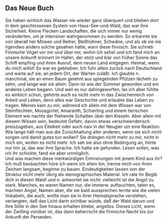 ## Das Neue Buch
Sie haben wirklich das Wasser nie wieder ganz überquert und blieben dort in dem geschlossenen System von Haus-See-und-Wald, das war ihre Sicherheit. Kleine Flecken Landschaften, die sich immer nur wenig veränderten, um je intensiver wahrgenommen zu werden. So erkannte sie von überall her Möwen und Reiher, Bleßhühner, Schwäne, und als ob sie nie irgendwo anders solche gesehen hätte, warn diese finnisch. Sie schrieb Finnische Vögel vor mir und über mir, wohin ich sehe! und ich fand mich an unsere Ankunft erinnert im Hafen, der stolz und klar von früher Sonne das Schiff empfing und ihren Ausruf, dem neuen Land entgegen: Heimat, wenn du mich willst! So war es geblieben. Ich fuhr allein zurück nach Deutschland und warte auf sie; an jedem Ort, der Warten zuläßt. Ich glaubte n. manchmal, sie an einen Baum gelehnt aus spiegelnden Pfützen lächeln zu sehn, und lange war sie allein. Dann ist wie.der Sommer geworden und ein anderes Leben begann. Und weil es nur dahingeworfen, las ich aber fühlte es wirklich schon, gehörte auch es nicht mehr in das Zwischenreich von Arbeit und Leben, denn alles war Geschichte und erlaubte das Leben zu tragen. Meines kam zu mir, während ich allein mit dem Wissen war von Steinflechten, Moosgürtel, Amaranth, Schierling und einem tierischen Element wie nachts der fliehende Schatten über den Kieseln. Aber allein mit diesem Wissen sein, bedeutet Gefahr, davon etwas verschwenderisch preiszugeben, aus Eitelkeit oder auch naiv in der Neugier um eine Reaktion. Wie lange hält man aus die Zurückhaltung aller anderen, wenn sie sich nicht sorgen und damit gutes tun wollen? Sie drängen nicht mehr zu mir, nicht in mich ein, wollen es nicht mehr. Ich sah sie also ohne Bedingung an, hörte nur hin: ja, das war ihre Sprache. Ich hatte sie gefunden. Lesen sollen, was ich ihr schickte, fand sie aber unmöglich.    
Und was machen diese merkwürdigen Erinnerungen mit jenem Kind aus ihr? Ich muß beobachten höre ich wenn ich allein bin, trenne mich von ihren Zeichen langsam, beginne zu bauen. Eindeutigkeiten lassen von der Struktur nicht mehr übrig als stenographisches Material. Ich rate ihr Begib dich in diesen Wald! und n. antwortet sie nicht: vielleicht ist die Angst zu stark. Manches, es waren Namen nur, die immerw. auftauchten, taten es, machten Angst, Namen aber, die sie bald aussprechen lernte wie die vielen Vokabeln, die auch, wollte man sie in ihrer Heimatsprache verstehen, verlangten, daß das Licht darin sichtbar würde, daß der Wald darum und ihre Stille in den See hinaus erhalten bliebe, angstlos. Dieses Licht, wenn der Zwilling vorüber ist, das dann beherrscht die finnische Nacht bis zur Ankunft der Perseiden.    
